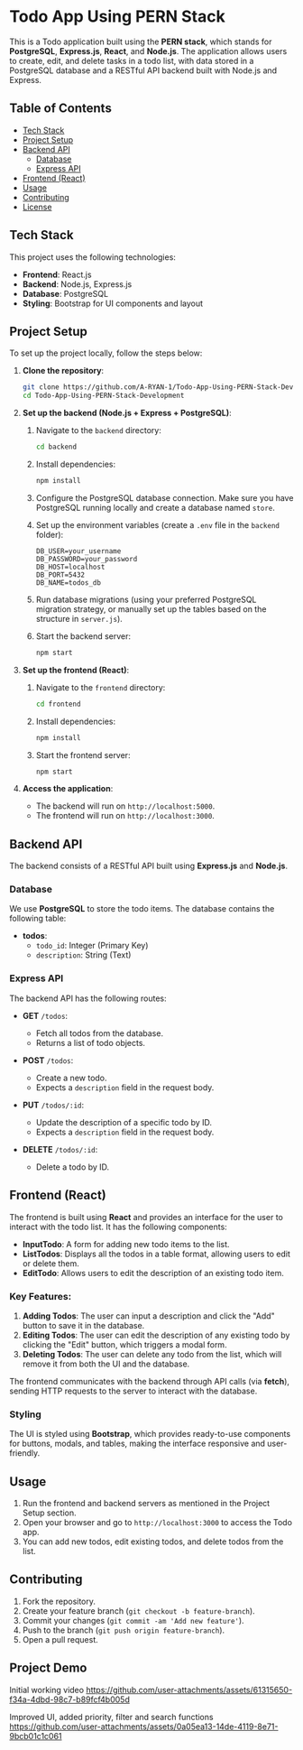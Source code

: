 # Todo App Using PERN Stack

This is a Todo application built using the **PERN stack**, which stands for **PostgreSQL**, **Express.js**, **React**, and **Node.js**. The application allows users to create, edit, and delete tasks in a todo list, with data stored in a PostgreSQL database and a RESTful API backend built with Node.js and Express.

## Table of Contents

- [Tech Stack](#tech-stack)
- [Project Setup](#project-setup)
- [Backend API](#backend-api)
  - [Database](#database)
  - [Express API](#express-api)
- [Frontend (React)](#frontend-react)
- [Usage](#usage)
- [Contributing](#contributing)
- [License](#license)

## Tech Stack

This project uses the following technologies:

- **Frontend**: React.js
- **Backend**: Node.js, Express.js
- **Database**: PostgreSQL
- **Styling**: Bootstrap for UI components and layout

## Project Setup

To set up the project locally, follow the steps below:

1. **Clone the repository**:

    ```bash
    git clone https://github.com/A-RYAN-1/Todo-App-Using-PERN-Stack-Development.git
    cd Todo-App-Using-PERN-Stack-Development
    ```

2. **Set up the backend (Node.js + Express + PostgreSQL)**:
   
    1. Navigate to the `backend` directory:
    
        ```bash
        cd backend
        ```

    2. Install dependencies:
    
        ```bash
        npm install
        ```

    3. Configure the PostgreSQL database connection. Make sure you have PostgreSQL running locally and create a database named `store`.

    4. Set up the environment variables (create a `.env` file in the `backend` folder):

        ```
        DB_USER=your_username
        DB_PASSWORD=your_password
        DB_HOST=localhost
        DB_PORT=5432
        DB_NAME=todos_db
        ```

    5. Run database migrations (using your preferred PostgreSQL migration strategy, or manually set up the tables based on the structure in `server.js`).

    6. Start the backend server:

        ```bash
        npm start
        ```

3. **Set up the frontend (React)**:

    1. Navigate to the `frontend` directory:
    
        ```bash
        cd frontend
        ```

    2. Install dependencies:
    
        ```bash
        npm install
        ```

    3. Start the frontend server:

        ```bash
        npm start
        ```

4. **Access the application**:

    - The backend will run on `http://localhost:5000`.
    - The frontend will run on `http://localhost:3000`.

## Backend API

The backend consists of a RESTful API built using **Express.js** and **Node.js**.

### Database

We use **PostgreSQL** to store the todo items. The database contains the following table:

- **todos**:
  - `todo_id`: Integer (Primary Key)
  - `description`: String (Text)

### Express API

The backend API has the following routes:

- **GET** `/todos`:
    - Fetch all todos from the database.
    - Returns a list of todo objects.

- **POST** `/todos`:
    - Create a new todo.
    - Expects a `description` field in the request body.

- **PUT** `/todos/:id`:
    - Update the description of a specific todo by ID.
    - Expects a `description` field in the request body.

- **DELETE** `/todos/:id`:
    - Delete a todo by ID.

## Frontend (React)

The frontend is built using **React** and provides an interface for the user to interact with the todo list. It has the following components:

- **InputTodo**: A form for adding new todo items to the list.
- **ListTodos**: Displays all the todos in a table format, allowing users to edit or delete them.
- **EditTodo**: Allows users to edit the description of an existing todo item.

### Key Features:

1. **Adding Todos**: The user can input a description and click the "Add" button to save it in the database.
2. **Editing Todos**: The user can edit the description of any existing todo by clicking the "Edit" button, which triggers a modal form.
3. **Deleting Todos**: The user can delete any todo from the list, which will remove it from both the UI and the database.

The frontend communicates with the backend through API calls (via **fetch**), sending HTTP requests to the server to interact with the database.

### Styling

The UI is styled using **Bootstrap**, which provides ready-to-use components for buttons, modals, and tables, making the interface responsive and user-friendly.

## Usage

1. Run the frontend and backend servers as mentioned in the Project Setup section.
2. Open your browser and go to `http://localhost:3000` to access the Todo app.
3. You can add new todos, edit existing todos, and delete todos from the list.

## Contributing

1. Fork the repository.
2. Create your feature branch (`git checkout -b feature-branch`).
3. Commit your changes (`git commit -am 'Add new feature'`).
4. Push to the branch (`git push origin feature-branch`).
5. Open a pull request.

## Project Demo

Initial working video
https://github.com/user-attachments/assets/61315650-f34a-4dbd-98c7-b89fcf4b005d

Improved UI, added priority, filter and search functions
https://github.com/user-attachments/assets/0a05ea13-14de-4119-8e71-9bcb01c1c061
